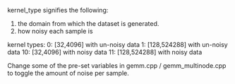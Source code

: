 kernel_type signifies the following:
  1. the domain from which the dataset is generated.
  2. how noisy each sample is

kernel types:
  0: [32,4096] with un-noisy data
  1: [128,524288] with un-noisy data
  10: [32,4096] with noisy data
  11: [128,524288] with noisy data

Change some of the pre-set variables in gemm.cpp / gemm_multinode.cpp
  to toggle the amount of noise per sample.
